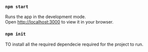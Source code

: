 ### `npm start`

Runs the app in the development mode.\
Open [http://localhost:3000](http://localhost:3000) to view it in your browser.

### `npm init`

TO install all the required dependecie required for the project to run.
